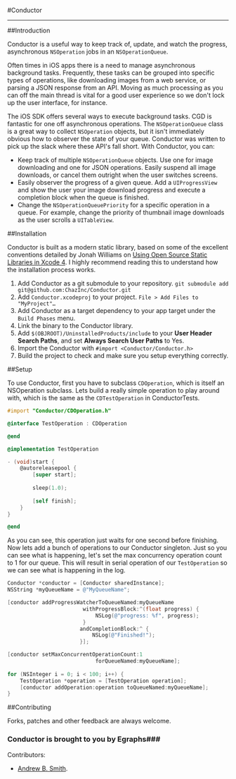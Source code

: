 #Conductor

***

##Introduction

Conductor is a useful way to keep track of, update, and watch the progress, asynchronous `NSOperation` jobs in an `NSOperationQueue`.

Often times in iOS apps there is a need to manage asynchronous background tasks.  Frequently, these tasks can be grouped into specific types of operations, like downloading images from a web service, or parsing a JSON response from an API.  Moving as much processing as you can off the main thread is vital for a good user experience so we don't lock up the user interface, for instance.

The iOS SDK offers several ways to execute background tasks.  CGD is fantastic for one off asynchronous operations.  The `NSOperationQueue` class is a great way to collect `NSOperation` objects, but it isn't immediately obvious how to observer the state of your queue.  Conductor was written to pick up the slack where these API's fall short. With Conductor, you can:

* Keep track of multiple `NSOperationQueue` objects.  Use one for image downloading and one for JSON operations.  Easily suspend all image downloads, or cancel them outright when the user switches screens.
* Easily observer the progress of a given queue.  Add a `UIProgressView` and show the user your image download progress and execute a completion block when the queue is finished.
* Change the `NSOperationQueuePriority` for a specific operation in a queue.  For example, change the priority of thumbnail image downloads as the user scrolls a `UITableView`.

##Installation

Conductor is built as a modern static library, based on some of the excellent conventions detailed by Jonah Williams on [Using Open Source Static Libraries in Xcode 4](http://blog.carbonfive.com/2011/04/04/using-open-source-static-libraries-in-xcode-4/).  I highly recommend reading this to understand how the installation process works.

1. Add Conductor as a git submodule to your repository. `git submodule add git@github.com:ChazInc/Conductor.git`
2. Add `Conductor.xcodeproj` to your project. `File > Add Files to "MyProject"…`
3. Add Conductor as a target dependency to your app target under the `Build Phases` menu.
4. Link the binary to the Conductor library.
5. Add `$(OBJROOT)/UninstalledProducts/include` to your **User Header Search Paths**, and set **Always Search User Paths** to Yes.
6. Import the Conductor with `#import <Conductor/Conductor.h>`
7. Build the project to check and make sure you setup everything correctly.

##Setup

To use Conductor, first you have to subclass `CDOperation`, which is itself an NSOperation subclass.  Lets build a really simple operation to play around with, which is the same as the `CDTestOperation` in ConductorTests.

```objective-c
#import "Conductor/CDOperation.h"

@interface TestOperation : CDOperation

@end

@implementation TestOperation

- (void)start {
    @autoreleasepool {
        [super start];
    
        sleep(1.0);
    
        [self finish];
    }
}

@end
```

As you can see, this operation just waits for one second before finishing.  Now lets add a bunch of operations to our Conductor singleton.  Just so you can see what is happening, let's set the max concurrency operation count to 1 for our queue.  This will result in serial operation of our `TestOperation` so we can see what is happening in the log.

```objective-c
Conductor *conductor = [Conductor sharedInstance];
NSString *myQueueName = @"MyQueueName";

[conductor addProgressWatcherToQueueNamed:myQueueName 
                        withProgressBlock:^(float progress) {
                            NSLog(@"progress: %f", progress);
                        }
                       andCompletionBlock:^ {
                           NSLog(@"Finished!");
                       }];

[conductor setMaxConcurrentOperationCount:1 
                            forQueueNamed:myQueueName];
    
for (NSInteger i = 0; i < 100; i++) {
    TestOperation *operation = [TestOperation operation];
    [conductor addOperation:operation toQueueNamed:myQueueName]; 
}
```

##Contributing

Forks, patches and other feedback are always welcome. 

### Conductor is brought to you by Egraphs###

Contributors:

* [Andrew B. Smith](http://github.com/drewsmits).
